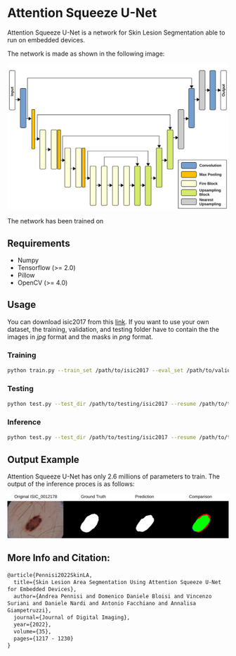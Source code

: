 # Attention Squeeze U-Net

Attention Squeeze U-Net is a network for Skin Lesion Segmentation able to run on embedded devices.

The network is made as shown in the following image:

![Attention U-Net](images/network.png)

The network has been trained on 

## Requirements

* Numpy
* Tensorflow (>= 2.0)
* Pillow
* OpenCV (>= 4.0)

## Usage

You can download isic2017 from this [link](https://challenge.isic-archive.com/landing/2017). 
If you want to use your own dataset, the training, validation, and testing folder have to contain the the images in _jpg_ format and the masks in _png_ format.

### Training

```bash
python train.py --train_set /path/to/isic2017 --eval_set /path/to/validation/isic2017 --checkpoint_dir /path/to/directory/where/you/want/to/save/the/models --aug_scale 3 --network attention_squeeze_unet (or squeeze_unet, attention_unet, unet, segnet)
``` 

### Testing

```bash
python test.py --test_dir /path/to/testing/isic2017 --resume /path/to/the/trained/model --network attention_squeeze_unet (or squeeze_unet, attention_unet, unet, segnet)
```

### Inference

```bash
python test.py --test_dir /path/to/testing/isic2017 --resume /path/to/the/trained/model --save_dir /path/to/the/directory/to/save/masks --network attention_squeeze_unet (or squeeze_unet, attention_unet, unet, segnet)
```

## Output Example

Attention Squeeze U-Net has only 2.6 millions of parameters to train. The output of the inference proces is as follows:

![Output Attention Squeeze U-Net](images/qualitative_results.png)

## More Info and Citation:

```
@article{Pennisi2022SkinLA,
  title={Skin Lesion Area Segmentation Using Attention Squeeze U-Net for Embedded Devices},
  author={Andrea Pennisi and Domenico Daniele Bloisi and Vincenzo Suriani and Daniele Nardi and Antonio Facchiano and Annalisa Giampetruzzi},
  journal={Journal of Digital Imaging},
  year={2022},
  volume={35},
  pages={1217 - 1230}
}
```
